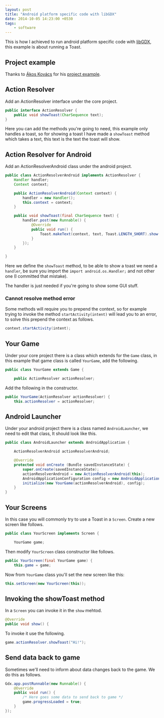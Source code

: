 ```yaml
---
layout: post
title: "Android platform specific code with libGDX"
date: 2014-10-05 14:23:00 +0530
tags:
    - software
---
```


This is how I achieved to run android platform specific code with
[libGDX](http://libgdx.badlogicgames.com/), this example is about
running a Toast.

## Project example

Thanks to [Ákos Kovács](https://github.com/kovacsakos) for his
[project example](https://github.com/kovacsakos/gdx-interfaces).

## Action Resolver

Add an ActionResolver interface under the core project.

``` java
public interface ActionResolver {
    public void showToast(CharSequence text);
}
```

Here you can add the methods you're going to need, this example only
handles a toast, so for showing a toast I have made a `showToast`
method which takes a text, this text is the text the toast will show.

## Action Resolver for Android

Add an ActionResolverAndroid class under the android project.

``` java
public class ActionResolverAndroid implements ActionResolver {
    Handler handler;
    Context context;

    public ActionResolverAndroid(Context context) {
        handler = new Handler();
        this.context = context;
    }

    public void showToast(final CharSequence text) {
        handler.post(new Runnable() {
            @Override
            public void run() {
                Toast.makeText(context, text, Toast.LENGTH_SHORT).show();
            }
        });
    }

}
```
Here we define the `showToast` method, to be able to show a toast we
need a `handler`, be sure you import the `import android.os.Handler;`
and not other one (I committed that mistake).

The handler is just needed if you're going to show some GUI stuff.

### Cannot resolve method error

Some methods will require you to prepend the context, so for example
trying to invoke the method `startActivity(intent)` will lead you
to an error, to solve this prepend the context as follows.

``` java
context.startActivity(intent);
```

## Your Game

Under your core project there is a class which extends for the `Game`
class, in this example that game class is called `YourGame`, add the
following.

``` java
public class YourGame extends Game {

    public ActionResolver actionResolver;
```

Add the following in the constructor.

``` java
public YourGame(ActionResolver actionResolver) {
    this.actionResolver = actionResolver;
```

## Android Launcher

Under your android project there is a class named `AndroidLauncher`,
we need to edit that class, It should look like this.

``` java
public class AndroidLauncher extends AndroidApplication {

    ActionResolverAndroid actionResolverAndroid;

    @Override
    protected void onCreate (Bundle savedInstanceState) {
        super.onCreate(savedInstanceState);
        actionResolverAndroid = new ActionResolverAndroid(this);
        AndroidApplicationConfiguration config = new AndroidApplicationConfiguration();
        initialize(new YourGame(actionResolverAndroid), config);
    }
}
```

## Your Screens

In this case you will commonly try to use a Toast in a `Screen`.
Create a new screen like follows.

``` java
public class YourScreen implements Screen {

    YourGame game;
```

Then modify `YourScreen` class constructor like follows.

``` java
public YourScreen(final YourGame game) {
    this.game = game;
```

Now from `YourGame` class you'll set the new screen like this:

``` java
this.setScreen(new YourScreen(this));
```

## Invoking the showToast method

In a `Screen` you can invoke it in the `show` mehtod.

``` java
@Override
public void show() {
```

To invoke it use the following.

``` java
game.actionResolver.showToast("Hi!");
```

## Send data back to game

Sometimes we'll need to inform about data changes back to the game. We
do this as follows.

``` java
Gdx.app.postRunnable(new Runnable() {
    @Override
    public void run() {
        /* Here goes some data to send back to game */
        game.progressLoaded = true;
    }
});
```
